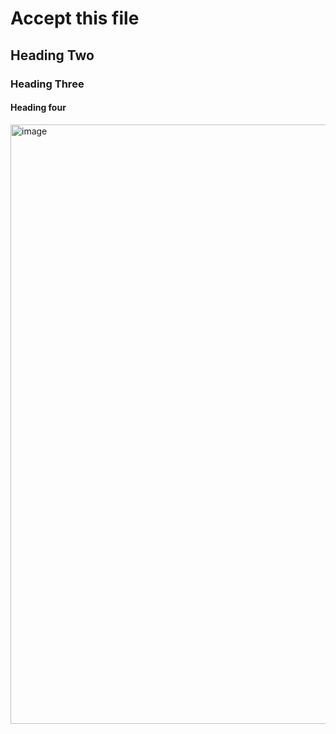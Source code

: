 # Accept this file
## Heading Two
### Heading Three
#### Heading four
<img width="959" alt="image" src="https://github.com/user-attachments/assets/4e80f210-e97c-4846-bb93-08bb1c0392e3">
